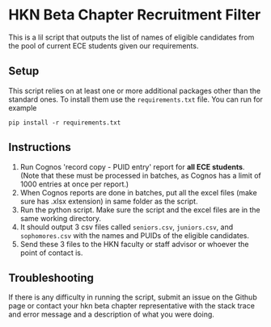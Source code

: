 # HKN Beta Chapter Recruitment Filter
This is a lil script that outputs the list of names of eligible candidates from the pool of current ECE students given our requirements. 


## Setup
This script relies on at least one or more additional packages other than the standard ones.
To install them use the `requirements.txt` file. 
You can run for example
```
pip install -r requirements.txt
```


## Instructions 
1. Run Cognos 'record copy - PUID entry' report for **all ECE students**. (Note that these must be processed in batches, as Cognos has a limit of 1000 entries at once per report.)
2. When Cognos reports are done in batches, put all the excel files (make sure has .xlsx extension) in same folder as the script.
3. Run the python script. Make sure the script and the excel files are in the same working directory.
4. It should output 3 csv files called `seniors.csv`, `juniors.csv`, and `sophomores.csv` with the names and PUIDs of the eligible candidates.
5. Send these 3 files to the HKN faculty or staff advisor or whoever the point of contact is.


## Troubleshooting
If there is any difficulty in running the script, submit an issue on the Github page or contact your hkn beta chapter representative with the stack trace and error message and a description of what you were doing.
